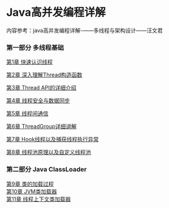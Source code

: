 #  Java高并发编程详解

内容参考：java高并发编程详解-——多线程与架构设计——汪文君

### 第一部分 多线程基础

[第1章 快速认识线程](https://github.com/lvCmx/study/blob/master/note/java/java%E9%AB%98%E5%B9%B6%E5%8F%91%E7%BC%96%E7%A8%8B%E8%AF%A6%E8%A7%A3/content/1%E5%BF%AB%E9%80%9F%E8%AE%A4%E8%AF%86%E7%BA%BF%E7%A8%8B.md)  

[第2章 深入理解Thread构造函数](https://github.com/lvCmx/study/blob/master/note/java/java%E9%AB%98%E5%B9%B6%E5%8F%91%E7%BC%96%E7%A8%8B%E8%AF%A6%E8%A7%A3/content/2%E6%B7%B1%E5%85%A5%E7%90%86%E8%A7%A3Thread%E6%9E%84%E9%80%A0%E5%87%BD%E6%95%B0.md)  

[第3章 Thread API的详细介绍](https://github.com/lvCmx/study/blob/master/note/java/java%E9%AB%98%E5%B9%B6%E5%8F%91%E7%BC%96%E7%A8%8B%E8%AF%A6%E8%A7%A3/content/3Thread%20API%E7%9A%84%E8%AF%A6%E7%BB%86%E4%BB%8B%E7%BB%8D.md)  

[第4章 线程安全与数据同步](https://github.com/lvCmx/study/blob/master/note/java/java%E9%AB%98%E5%B9%B6%E5%8F%91%E7%BC%96%E7%A8%8B%E8%AF%A6%E8%A7%A3/content/4%E7%BA%BF%E7%A8%8B%E5%AE%89%E5%85%A8%E4%B8%8E%E6%95%B0%E6%8D%AE%E5%90%8C%E6%AD%A5.md)  

[第5章 线程间通信]()   

[第6章 ThreadGroup详细讲解]()

[第7章 Hook线程以及捕获线程执行异常]()

[第8章 线程池原理以及自定义线程池](https://github.com/lvCmx/study/blob/master/note/java/java%E9%AB%98%E5%B9%B6%E5%8F%91%E7%BC%96%E7%A8%8B%E8%AF%A6%E8%A7%A3/content/8%E7%BA%BF%E7%A8%8B%E6%B1%A0%E5%8E%9F%E7%90%86%E4%BB%A5%E5%8F%8A%E8%87%AA%E5%AE%9A%E4%B9%89%E7%BA%BF%E7%A8%8B%E6%B1%A0.md)

### 第二部分 Java ClassLoader
[第9章 类的加载过程](https://github.com/lvCmx/study/blob/master/note/java/java%E9%AB%98%E5%B9%B6%E5%8F%91%E7%BC%96%E7%A8%8B%E8%AF%A6%E8%A7%A3/content/9%E7%B1%BB%E7%9A%84%E5%8A%A0%E8%BD%BD%E8%BF%87%E7%A8%8B.md)  
[第10章 JVM类加载器]()  
[第11章 线程上下文类加载器]() 
